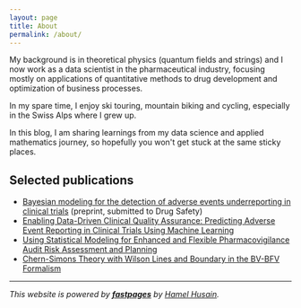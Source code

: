 ```yaml
---
layout: page
title: About
permalink: /about/
---
```


My background is in theoretical physics (quantum fields and strings) and I now work as a data scientist in the pharmaceutical industry, focusing mostly on applications of quantitative methods to drug development and optimization of business processes.

In my spare time, I enjoy ski touring, mountain biking and cycling, especially in the Swiss Alps where I grew up.

In this blog, I am sharing learnings from my data science and applied mathematics journey, so hopefully you won't get stuck at the same sticky places.

[]({{site.baseurl}}/images/me_herens.jpg)

## Selected publications
- [Bayesian modeling for the detection of adverse events underreporting in clinical trials](https://www.medrxiv.org/content/10.1101/2020.12.18.20245068v1) (preprint, submitted to Drug Safety)
- [Enabling Data-Driven Clinical Quality Assurance: Predicting Adverse Event Reporting in Clinical Trials Using Machine Learning](https://link.springer.com/article/10.1007/s40264-019-00831-4)
- [Using Statistical Modeling for Enhanced and Flexible Pharmacovigilance Audit Risk Assessment and Planning](https://link.springer.com/article/10.1007/s43441-020-00205-4)
- [Chern-Simons Theory with Wilson Lines and Boundary in the BV-BFV Formalism](https://www.sciencedirect.com/science/article/pii/S0393044013000132)

---
*This website is powered by **[fastpages](https://github.com/fastai/fastpages)** by [Hamel Husain](https://github.com/hamelsmu).*
